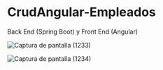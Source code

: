 # CrudAngular-Empleados
Back End (Spring Boot) y Front End (Angular)


![Captura de pantalla (1233)](https://user-images.githubusercontent.com/76067475/110001679-9c336880-7ce2-11eb-8548-dcf094e04a97.png)


![Captura de pantalla (1234)](https://user-images.githubusercontent.com/76067475/110001686-9f2e5900-7ce2-11eb-82bf-9a71a843bf7d.png)
